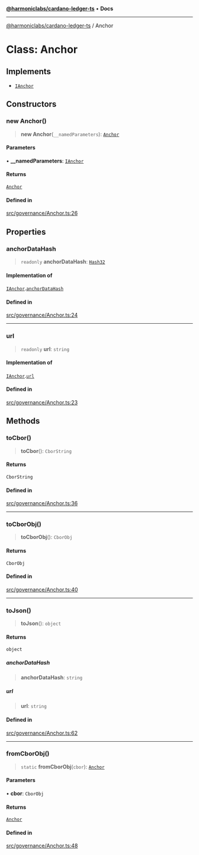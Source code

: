 [**@harmoniclabs/cardano-ledger-ts**](../README.md) • **Docs**

***

[@harmoniclabs/cardano-ledger-ts](../globals.md) / Anchor

# Class: Anchor

## Implements

- [`IAnchor`](../interfaces/IAnchor.md)

## Constructors

### new Anchor()

> **new Anchor**(`__namedParameters`): [`Anchor`](Anchor.md)

#### Parameters

• **\_\_namedParameters**: [`IAnchor`](../interfaces/IAnchor.md)

#### Returns

[`Anchor`](Anchor.md)

#### Defined in

[src/governance/Anchor.ts:26](https://github.com/HarmonicLabs/cardano-ledger-ts/blob/94dd590ffe94133126b0d8d49920fc7b002e1975/src/governance/Anchor.ts#L26)

## Properties

### anchorDataHash

> `readonly` **anchorDataHash**: [`Hash32`](Hash32.md)

#### Implementation of

[`IAnchor`](../interfaces/IAnchor.md).[`anchorDataHash`](../interfaces/IAnchor.md#anchordatahash)

#### Defined in

[src/governance/Anchor.ts:24](https://github.com/HarmonicLabs/cardano-ledger-ts/blob/94dd590ffe94133126b0d8d49920fc7b002e1975/src/governance/Anchor.ts#L24)

***

### url

> `readonly` **url**: `string`

#### Implementation of

[`IAnchor`](../interfaces/IAnchor.md).[`url`](../interfaces/IAnchor.md#url)

#### Defined in

[src/governance/Anchor.ts:23](https://github.com/HarmonicLabs/cardano-ledger-ts/blob/94dd590ffe94133126b0d8d49920fc7b002e1975/src/governance/Anchor.ts#L23)

## Methods

### toCbor()

> **toCbor**(): `CborString`

#### Returns

`CborString`

#### Defined in

[src/governance/Anchor.ts:36](https://github.com/HarmonicLabs/cardano-ledger-ts/blob/94dd590ffe94133126b0d8d49920fc7b002e1975/src/governance/Anchor.ts#L36)

***

### toCborObj()

> **toCborObj**(): `CborObj`

#### Returns

`CborObj`

#### Defined in

[src/governance/Anchor.ts:40](https://github.com/HarmonicLabs/cardano-ledger-ts/blob/94dd590ffe94133126b0d8d49920fc7b002e1975/src/governance/Anchor.ts#L40)

***

### toJson()

> **toJson**(): `object`

#### Returns

`object`

##### anchorDataHash

> **anchorDataHash**: `string`

##### url

> **url**: `string`

#### Defined in

[src/governance/Anchor.ts:62](https://github.com/HarmonicLabs/cardano-ledger-ts/blob/94dd590ffe94133126b0d8d49920fc7b002e1975/src/governance/Anchor.ts#L62)

***

### fromCborObj()

> `static` **fromCborObj**(`cbor`): [`Anchor`](Anchor.md)

#### Parameters

• **cbor**: `CborObj`

#### Returns

[`Anchor`](Anchor.md)

#### Defined in

[src/governance/Anchor.ts:48](https://github.com/HarmonicLabs/cardano-ledger-ts/blob/94dd590ffe94133126b0d8d49920fc7b002e1975/src/governance/Anchor.ts#L48)
